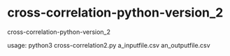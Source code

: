 # cross-correlation-python-version_2
cross-correlation-python-version_2

usage: python3 cross-correlation2.py a_inputfile.csv an_outputfile.csv
